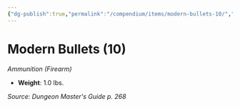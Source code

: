 ```yaml
---
{"dg-publish":true,"permalink":"/compendium/items/modern-bullets-10/","tags":["compendium/src/5e/dmg","item/weapon/ammunition/firearm"]}
---
```


# Modern Bullets (10)
*Ammunition (Firearm)*  

- **Weight**: 1.0 lbs.

*Source: Dungeon Master's Guide p. 268*